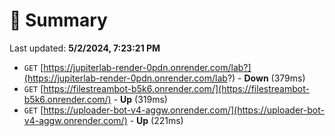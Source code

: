 # 📖 Summary
Last updated: **5/2/2024, 7:23:21 PM**

- `GET` [https://jupiterlab-render-0pdn.onrender.com/lab?](https://jupiterlab-render-0pdn.onrender.com/lab?) - **Down** (379ms)
- `GET` [https://filestreambot-b5k6.onrender.com/](https://filestreambot-b5k6.onrender.com/) - **Up** (319ms)
- `GET` [https://uploader-bot-v4-aggw.onrender.com/](https://uploader-bot-v4-aggw.onrender.com/) - **Up** (221ms)
